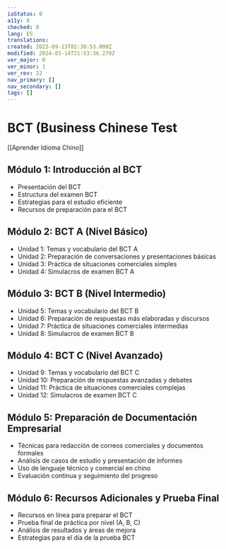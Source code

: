 ```yaml
---
iaStatus: 0
a11y: 0
checked: 0
lang: ES
translations: 
created: 2023-09-13T02:30:53.000Z
modified: 2024-03-14T21:53:36.279Z
ver_major: 0
ver_minor: 1
ver_rev: 22
nav_primary: []
nav_secondary: []
tags: []
---
```

# BCT (Business Chinese Test

[[Aprender Idioma Chino]]

## Módulo 1: Introducción al BCT

- Presentación del BCT
- Estructura del examen BCT
- Estrategias para el estudio eficiente
- Recursos de preparación para el BCT

## Módulo 2: BCT A (Nivel Básico)

- Unidad 1: Temas y vocabulario del BCT A
- Unidad 2: Preparación de conversaciones y presentaciones básicas
- Unidad 3: Práctica de situaciones comerciales simples
- Unidad 4: Simulacros de examen BCT A

## Módulo 3: BCT B (Nivel Intermedio)

- Unidad 5: Temas y vocabulario del BCT B
- Unidad 6: Preparación de respuestas más elaboradas y discursos
- Unidad 7: Práctica de situaciones comerciales intermedias
- Unidad 8: Simulacros de examen BCT B

## Módulo 4: BCT C (Nivel Avanzado)

- Unidad 9: Temas y vocabulario del BCT C
- Unidad 10: Preparación de respuestas avanzadas y debates
- Unidad 11: Práctica de situaciones comerciales complejas
- Unidad 12: Simulacros de examen BCT C

## Módulo 5: Preparación de Documentación Empresarial

- Técnicas para redacción de correos comerciales y documentos formales
- Análisis de casos de estudio y presentación de informes
- Uso de lenguaje técnico y comercial en chino
- Evaluación continua y seguimiento del progreso

## Módulo 6: Recursos Adicionales y Prueba Final

- Recursos en línea para preparar el BCT
- Prueba final de práctica por nivel (A, B, C)
- Análisis de resultados y áreas de mejora
- Estrategias para el día de la prueba BCT

